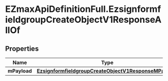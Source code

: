 # EZmaxApiDefinitionFull.EzsignformfieldgroupCreateObjectV1ResponseAllOf

## Properties

Name | Type | Description | Notes
------------ | ------------- | ------------- | -------------
**mPayload** | [**EzsignformfieldgroupCreateObjectV1ResponseMPayload**](EzsignformfieldgroupCreateObjectV1ResponseMPayload.md) |  | 


